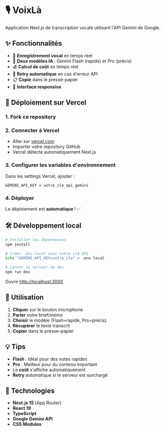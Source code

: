 # 🎙️ VoixLà

Application Next.js de transcription vocale utilisant l'API Gemini de Google.

## ✨ Fonctionnalités

- 🎤 **Enregistrement vocal** en temps réel
- 🤖 **Deux modèles IA** : Gemini Flash (rapide) et Pro (précis)  
- 💰 **Calcul de coût** en temps réel
- 🔄 **Retry automatique** en cas d'erreur API
- 📋 **Copie** dans le presse-papier
- 📱 **Interface responsive**

## 🚀 Déploiement sur Vercel

### 1. Fork ce repository

### 2. Connecter à Vercel
- Aller sur [vercel.com](https://vercel.com)
- Importer votre repository GitHub
- Vercel détecte automatiquement Next.js

### 3. Configurer les variables d'environnement
Dans les settings Vercel, ajouter :
```
GEMINI_API_KEY = votre_cle_api_gemini
```

### 4. Déployer
Le déploiement est **automatique** ! ✅

## 🛠️ Développement local

```bash
# Installer les dépendances
npm install

# Créer .env.local avec votre clé API
echo "GEMINI_API_KEY=votre_cle" > .env.local

# Lancer le serveur de dev
npm run dev
```

Ouvrir [http://localhost:3000](http://localhost:3000)

## 📱 Utilisation

1. **Cliquer** sur le bouton microphone
2. **Parler** votre brief/mémo
3. **Choisir** le modèle (Flash=rapide, Pro=précis)
4. **Récupérer** le texte transcrit
5. **Copier** dans le presse-papier

## 💡 Tips

- **Flash** : Idéal pour des notes rapides
- **Pro** : Meilleur pour du contenu important
- Le **coût** s'affiche automatiquement
- **Retry** automatique si le serveur est surchargé

## 🔧 Technologies

- **Next.js 15** (App Router)
- **React 19** 
- **TypeScript**
- **Google Gemini API**
- **CSS Modules**